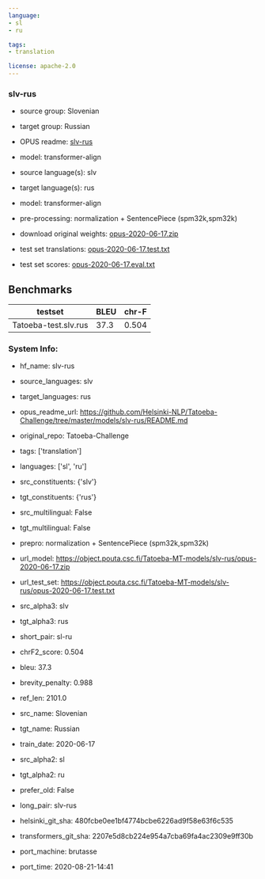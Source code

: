 ```yaml
---
language: 
- sl
- ru

tags:
- translation

license: apache-2.0
---
```


### slv-rus

* source group: Slovenian 
* target group: Russian 
*  OPUS readme: [slv-rus](https://github.com/Helsinki-NLP/Tatoeba-Challenge/tree/master/models/slv-rus/README.md)

*  model: transformer-align
* source language(s): slv
* target language(s): rus
* model: transformer-align
* pre-processing: normalization + SentencePiece (spm32k,spm32k)
* download original weights: [opus-2020-06-17.zip](https://object.pouta.csc.fi/Tatoeba-MT-models/slv-rus/opus-2020-06-17.zip)
* test set translations: [opus-2020-06-17.test.txt](https://object.pouta.csc.fi/Tatoeba-MT-models/slv-rus/opus-2020-06-17.test.txt)
* test set scores: [opus-2020-06-17.eval.txt](https://object.pouta.csc.fi/Tatoeba-MT-models/slv-rus/opus-2020-06-17.eval.txt)

## Benchmarks

| testset               | BLEU  | chr-F |
|-----------------------|-------|-------|
| Tatoeba-test.slv.rus 	| 37.3 	| 0.504 |


### System Info: 
- hf_name: slv-rus

- source_languages: slv

- target_languages: rus

- opus_readme_url: https://github.com/Helsinki-NLP/Tatoeba-Challenge/tree/master/models/slv-rus/README.md

- original_repo: Tatoeba-Challenge

- tags: ['translation']

- languages: ['sl', 'ru']

- src_constituents: {'slv'}

- tgt_constituents: {'rus'}

- src_multilingual: False

- tgt_multilingual: False

- prepro:  normalization + SentencePiece (spm32k,spm32k)

- url_model: https://object.pouta.csc.fi/Tatoeba-MT-models/slv-rus/opus-2020-06-17.zip

- url_test_set: https://object.pouta.csc.fi/Tatoeba-MT-models/slv-rus/opus-2020-06-17.test.txt

- src_alpha3: slv

- tgt_alpha3: rus

- short_pair: sl-ru

- chrF2_score: 0.504

- bleu: 37.3

- brevity_penalty: 0.988

- ref_len: 2101.0

- src_name: Slovenian

- tgt_name: Russian

- train_date: 2020-06-17

- src_alpha2: sl

- tgt_alpha2: ru

- prefer_old: False

- long_pair: slv-rus

- helsinki_git_sha: 480fcbe0ee1bf4774bcbe6226ad9f58e63f6c535

- transformers_git_sha: 2207e5d8cb224e954a7cba69fa4ac2309e9ff30b

- port_machine: brutasse

- port_time: 2020-08-21-14:41